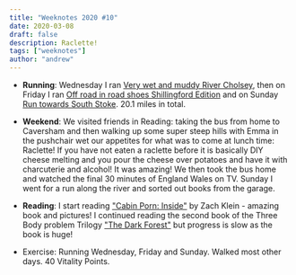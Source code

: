 ```yaml
---
title: "Weeknotes 2020 #10"
date: 2020-03-08
draft: false
description: Raclette!
tags: ["weeknotes"]
author: "andrew"
---
```


- **Running**: Wednesday I ran [Very wet and muddy River Cholsey](https://www.strava.com/activities/3153987082), then on Friday I ran [Off road in road shoes Shillingford Edition](https://www.strava.com/activities/3159529255) and on Sunday [Run towards South Stoke](https://www.strava.com/activities/3166169265). 20.1 miles in total.

- **Weekend**: We visited friends in Reading: taking the bus from home to Caversham and then walking up some super steep hills with Emma in the pushchair wet our appetites for what was to come at lunch time: Raclette! If you have not eaten a raclette before it is basically DIY cheese melting and you pour the cheese over potatoes and have it with charcuterie and alcohol! It was amazing! We then took the bus home and watched the final 30 minutes of England Wales on TV. Sunday I went for a run along the river and sorted out books from the garage.

- **Reading**: I start reading ["Cabin Porn: Inside"](https://www.amazon.co.uk/Cabin-Porn-Inside-Zach-Klein/dp/0241388546) by Zach Klein - amazing book and pictures! I continued reading the second book of the Three Body problem Trilogy ["The Dark Forest"](https://www.goodreads.com/book/show/23168817-the-dark-forest) but progress is slow as the book is huge!

- Exercise: Running Wednesday, Friday and Sunday. Walked most other days. 40 Vitality Points.
